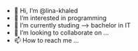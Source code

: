 - 👋 Hi, I’m @lina-khaled
- 👀 I’m interested in programming
- 🌱 I’m currently studing --> bachelor in IT
- 💞️ I’m looking to collaborate on ...
- 📫 How to reach me ...

<!---
lina-khaled/lina-khaled is a ✨ special ✨ repository because its `README.md` (this file) appears on your GitHub profile.
You can click the Preview link to take a look at your changes.
--->
